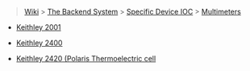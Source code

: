 > [Wiki](Home) > [The Backend System](The-Backend-System) > [Specific Device IOC](Specific-Device-IOC) > [Multimeters](Multimeters)

* [Keithley 2001](Keithley-2001)

* [Keithley 2400](Keithley-2400)

* [Keithley 2420 (Polaris Thermoelectric cell](https://github.com/ISISComputingGroup/ibex_developers_manual/wiki/Keithley-2420-(POLARIS-Thermoelectric-cell))